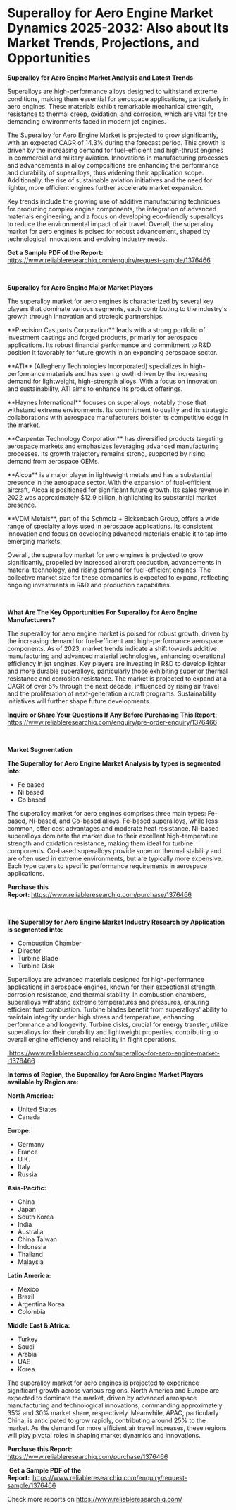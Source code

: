 <p><h1>Superalloy for Aero Engine Market Dynamics 2025-2032: Also about Its Market Trends, Projections, and Opportunities</h1></p><p><strong>Superalloy for Aero Engine Market Analysis and Latest Trends</strong></p>
<p><p>Superalloys are high-performance alloys designed to withstand extreme conditions, making them essential for aerospace applications, particularly in aero engines. These materials exhibit remarkable mechanical strength, resistance to thermal creep, oxidation, and corrosion, which are vital for the demanding environments faced in modern jet engines.</p><p>The Superalloy for Aero Engine Market is projected to grow significantly, with an expected CAGR of 14.3% during the forecast period. This growth is driven by the increasing demand for fuel-efficient and high-thrust engines in commercial and military aviation. Innovations in manufacturing processes and advancements in alloy compositions are enhancing the performance and durability of superalloys, thus widening their application scope. Additionally, the rise of sustainable aviation initiatives and the need for lighter, more efficient engines further accelerate market expansion. </p><p>Key trends include the growing use of additive manufacturing techniques for producing complex engine components, the integration of advanced materials engineering, and a focus on developing eco-friendly superalloys to reduce the environmental impact of air travel. Overall, the superalloy market for aero engines is poised for robust advancement, shaped by technological innovations and evolving industry needs.</p></p>
<p><strong>Get a Sample PDF of the Report:&nbsp;</strong> <a href="https://www.reliableresearchiq.com/enquiry/request-sample/1376466?utm_campaign=1140&utm_medium=2&utm_source=Github&utm_content=ia&utm_term=13012025&utm_id=superalloy-for-aero-engine">https://www.reliableresearchiq.com/enquiry/request-sample/1376466</a></p>
<p>&nbsp;</p>
<p><strong>Superalloy for Aero Engine Major Market Players</strong></p>
<p><p>The superalloy market for aero engines is characterized by several key players that dominate various segments, each contributing to the industry's growth through innovation and strategic partnerships. </p><p>**Precision Castparts Corporation** leads with a strong portfolio of investment castings and forged products, primarily for aerospace applications. Its robust financial performance and commitment to R&D position it favorably for future growth in an expanding aerospace sector.</p><p>**ATI** (Allegheny Technologies Incorporated) specializes in high-performance materials and has seen growth driven by the increasing demand for lightweight, high-strength alloys. With a focus on innovation and sustainability, ATI aims to enhance its product offerings.</p><p>**Haynes International** focuses on superalloys, notably those that withstand extreme environments. Its commitment to quality and its strategic collaborations with aerospace manufacturers bolster its competitive edge in the market.</p><p>**Carpenter Technology Corporation** has diversified products targeting aerospace markets and emphasizes leveraging advanced manufacturing processes. Its growth trajectory remains strong, supported by rising demand from aerospace OEMs.</p><p>**Alcoa** is a major player in lightweight metals and has a substantial presence in the aerospace sector. With the expansion of fuel-efficient aircraft, Alcoa is positioned for significant future growth. Its sales revenue in 2022 was approximately $12.9 billion, highlighting its substantial market presence.</p><p>**VDM Metals**, part of the Schmolz + Bickenbach Group, offers a wide range of specialty alloys used in aerospace applications. Its consistent innovation and focus on developing advanced materials enable it to tap into emerging markets.</p><p>Overall, the superalloy market for aero engines is projected to grow significantly, propelled by increased aircraft production, advancements in material technology, and rising demand for fuel-efficient engines. The collective market size for these companies is expected to expand, reflecting ongoing investments in R&D and production capabilities.</p></p>
<p>&nbsp;</p>
<p><strong>What Are The Key Opportunities For Superalloy for Aero Engine Manufacturers?</strong></p>
<p><p>The superalloy for aero engine market is poised for robust growth, driven by the increasing demand for fuel-efficient and high-performance aerospace components. As of 2023, market trends indicate a shift towards additive manufacturing and advanced material technologies, enhancing operational efficiency in jet engines. Key players are investing in R&D to develop lighter and more durable superalloys, particularly those exhibiting superior thermal resistance and corrosion resistance. The market is projected to expand at a CAGR of over 5% through the next decade, influenced by rising air travel and the proliferation of next-generation aircraft programs. Sustainability initiatives will further shape future developments.</p></p>
<p><strong>Inquire or Share Your Questions If Any Before Purchasing This Report:</strong> <a href="https://www.reliableresearchiq.com/enquiry/pre-order-enquiry/1376466?utm_campaign=1140&utm_medium=2&utm_source=Github&utm_content=ia&utm_term=13012025&utm_id=superalloy-for-aero-engine">https://www.reliableresearchiq.com/enquiry/pre-order-enquiry/1376466</a></p>
<p>&nbsp;</p>
<p><strong>Market Segmentation</strong></p>
<p><strong>The Superalloy for Aero Engine Market Analysis by types is segmented into:</strong></p>
<p><ul><li>Fe based</li><li>Ni based</li><li>Co based</li></ul></p>
<p><p>The superalloy market for aero engines comprises three main types: Fe-based, Ni-based, and Co-based alloys. Fe-based superalloys, while less common, offer cost advantages and moderate heat resistance. Ni-based superalloys dominate the market due to their excellent high-temperature strength and oxidation resistance, making them ideal for turbine components. Co-based superalloys provide superior thermal stability and are often used in extreme environments, but are typically more expensive. Each type caters to specific performance requirements in aerospace applications.</p></p>
<p><strong>Purchase this Report:&nbsp;</strong><a href="https://www.reliableresearchiq.com/purchase/1376466?utm_campaign=1140&utm_medium=2&utm_source=Github&utm_content=ia&utm_term=13012025&utm_id=superalloy-for-aero-engine">https://www.reliableresearchiq.com/purchase/1376466</a></p>
<p>&nbsp;</p>
<p><strong>The Superalloy for Aero Engine Market Industry Research by Application is segmented into:</strong></p>
<p><ul><li>Combustion Chamber</li><li>Director</li><li>Turbine Blade</li><li>Turbine Disk</li></ul></p>
<p><p>Superalloys are advanced materials designed for high-performance applications in aerospace engines, known for their exceptional strength, corrosion resistance, and thermal stability. In combustion chambers, superalloys withstand extreme temperatures and pressures, ensuring efficient fuel combustion. Turbine blades benefit from superalloys' ability to maintain integrity under high stress and temperature, enhancing performance and longevity. Turbine disks, crucial for energy transfer, utilize superalloys for their durability and lightweight properties, contributing to overall engine efficiency and reliability in flight operations.</p></p>
<p><a href="https://www.reliableresearchiq.com/superalloy-for-aero-engine-market-r1376466?utm_campaign=1140&utm_medium=2&utm_source=Github&utm_content=ia&utm_term=13012025&utm_id=superalloy-for-aero-engine">&nbsp;https://www.reliableresearchiq.com/superalloy-for-aero-engine-market-r1376466</a></p>
<p><strong>In terms of Region, the Superalloy for Aero Engine Market Players available by Region are:</strong></p>
<p>
    <p> <strong> North America: </strong>
        <ul>
            <li>United States</li>
            <li>Canada</li>
        </ul>
        </p> 
    <p> <strong> Europe: </strong>
        <ul>
            <li>Germany</li>
            <li>France</li>
            <li>U.K.</li>
            <li>Italy</li>
            <li>Russia</li>
        </ul>
        </p> 
    <p> <strong> Asia-Pacific: </strong>
        <ul>
            <li>China</li>
            <li>Japan</li>
            <li>South Korea</li>
            <li>India</li>
            <li>Australia</li>
            <li>China Taiwan</li>
            <li>Indonesia</li>
            <li>Thailand</li>
            <li>Malaysia</li>
        </ul>
        </p> 
    <p> <strong> Latin America: </strong>
        <ul>
            <li>Mexico</li>
            <li>Brazil</li>
            <li>Argentina Korea</li>
            <li>Colombia</li>
        </ul>
        </p> 
    <p> <strong> Middle East & Africa: </strong>
        <ul>
            <li>Turkey</li>
            <li>Saudi</li>
            <li>Arabia</li>
            <li>UAE</li>
            <li>Korea</li>
        </ul>
    </p>
    </p>
<p><p>The superalloy market for aero engines is projected to experience significant growth across various regions. North America and Europe are expected to dominate the market, driven by advanced aerospace manufacturing and technological innovations, commanding approximately 35% and 30% market share, respectively. Meanwhile, APAC, particularly China, is anticipated to grow rapidly, contributing around 25% to the market. As the demand for more efficient air travel increases, these regions will play pivotal roles in shaping market dynamics and innovations.</p></p>
<p><strong>Purchase this Report: </strong><a href="https://www.reliableresearchiq.com/purchase/1376466?utm_campaign=1140&utm_medium=2&utm_source=Github&utm_content=ia&utm_term=13012025&utm_id=superalloy-for-aero-engine">https://www.reliableresearchiq.com/purchase/1376466</a></p>
<p>&nbsp;<strong>Get a Sample PDF of the Report:&nbsp;&nbsp;</strong><a href="https://www.reliableresearchiq.com/enquiry/request-sample/1376466?utm_campaign=1140&utm_medium=2&utm_source=Github&utm_content=ia&utm_term=13012025&utm_id=superalloy-for-aero-engine">https://www.reliableresearchiq.com/enquiry/request-sample/1376466</a></p>
<p><strong></strong></p>
<p>Check more reports on <a href="https://www.reliableresearchiq.com/?utm_campaign=1140&utm_medium=2&utm_source=Github&utm_content=ia&utm_term=13012025&utm_id=superalloy-for-aero-engine">https://www.reliableresearchiq.com/</a></p>